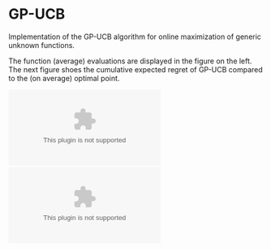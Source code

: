 # GP-UCB
Implementation of the GP-UCB algorithm for online maximization of generic unknown functions.


The function (average) evaluations are displayed in the figure on the left. The next figure shoes the cumulative expected regret of GP-UCB compared to the (on average) optimal point.

![Screenshot](fun_average.eps) ![Screenshot](regret.eps)
